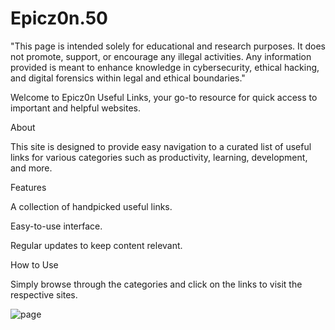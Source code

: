 # Epicz0n.50

"This page is intended solely for educational and research purposes. It does not promote, support, or encourage any illegal activities. Any information provided is meant to enhance knowledge in cybersecurity, ethical hacking, and digital forensics within legal and ethical boundaries."

Welcome to Epicz0n Useful Links, your go-to resource for quick access to important and helpful websites.

About

This site is designed to provide easy navigation to a curated list of useful links for various categories such as productivity, learning, development, and more.

Features

A collection of handpicked useful links.

Easy-to-use interface.

Regular updates to keep content relevant.

How to Use

Simply browse through the categories and click on the links to visit the respective sites.


![page](https://github.com/user-attachments/assets/63f45040-1a90-4494-ae39-03525837e2ea)
